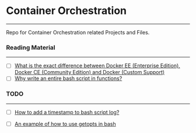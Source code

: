 # Container Orchestration
---
Repo for Container Orchestration related Projects and Files.

### Reading Material
---
- [ ] [What is the exact difference between Docker EE (Enterprise Edition), Docker CE (Community Edition) and Docker (Custom Support)](https://stackoverflow.com/questions/45018786/what-is-the-exact-difference-between-docker-ee-enterprise-edition-docker-ce)
- [ ] [Why write an entire bash script in functions?](https://unix.stackexchange.com/questions/313256/why-write-an-entire-bash-script-in-functions)

### TODO
---
- [ ] [How to add a timestamp to bash script log?](https://serverfault.com/questions/310098/how-to-add-a-timestamp-to-bash-script-log)
- [ ] [An example of how to use getopts in bash](https://stackoverflow.com/questions/16483119/an-example-of-how-to-use-getopts-in-bash)

